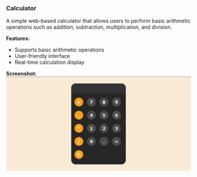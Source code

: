 ### Calculator
A simple web-based calculator that allows users to perform basic arithmetic operations such as addition, subtraction, multiplication, and division.

**Features:**
- Supports basic arithmetic operations
- User-friendly interface
- Real-time calculation display

**Screenshot:**
![Calculator Screenshot](https://github.com/0-Hossam-0/Calculator-Vanilla/blob/main/calculator.png)
